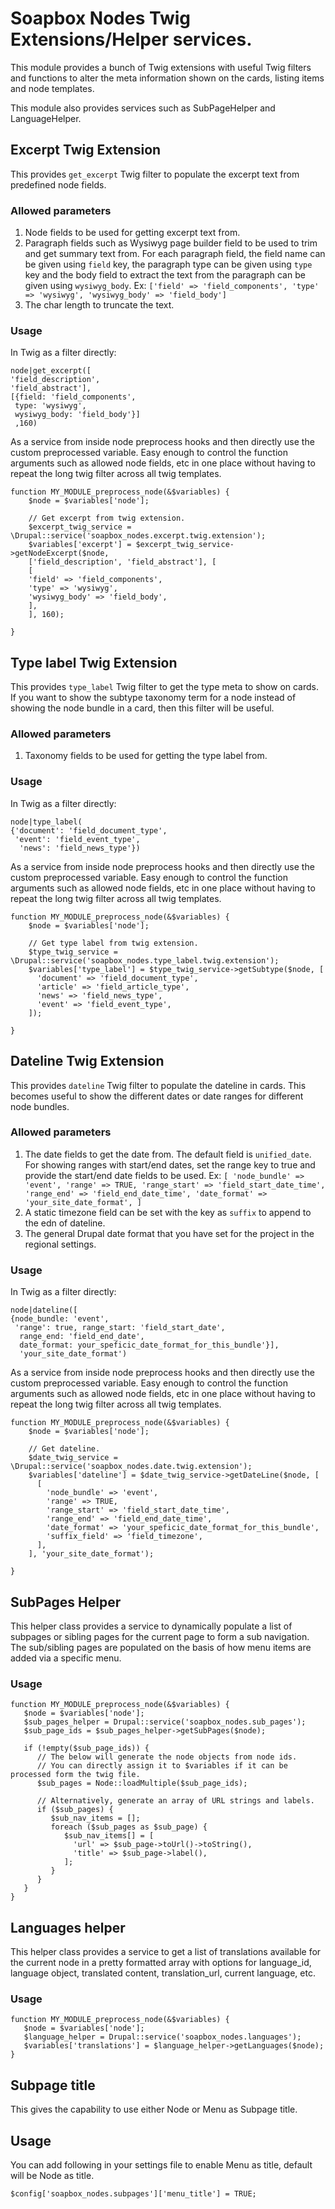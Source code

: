 # Soapbox Nodes Twig Extensions/Helper services.

This module provides a bunch of Twig extensions with useful Twig filters and functions to alter the meta information
shown on the cards, listing items and node templates.

This module also provides services such as SubPageHelper and LanguageHelper. 

## Excerpt Twig Extension

This provides `get_excerpt` Twig filter to populate the excerpt text from predefined node fields.

### Allowed parameters

1. Node fields to be used for getting excerpt text from.
2. Paragraph fields such as Wysiwyg page builder field to be used to trim and get summary text from. For each paragraph
   field, the field name can be given using `field` key, the paragraph type can be given using `type` key and the body
   field to extract the text from the paragraph can be given using `wysiwyg_body`.
   Ex: ```['field' => 'field_components',
   'type' => 'wysiwyg',
   'wysiwyg_body' => 'field_body']```
3. The char length to truncate the text.

### Usage

In Twig as a filter directly:

```
node|get_excerpt([
'field_description',
'field_abstract'],
[{field: 'field_components',
 type: 'wysiwyg',
 wysiwyg_body: 'field_body'}]
 ,160)
```

As a service from inside node preprocess hooks and then directly use the custom preprocessed variable. Easy enough to
control the function arguments such as allowed node fields, etc in one place without having to repeat the long twig filter across all twig templates.

```
function MY_MODULE_preprocess_node(&$variables) {
    $node = $variables['node'];

    // Get excerpt from twig extension.
    $excerpt_twig_service = \Drupal::service('soapbox_nodes.excerpt.twig.extension');
    $variables['excerpt'] = $excerpt_twig_service->getNodeExcerpt($node,
    ['field_description', 'field_abstract'], [
    [
    'field' => 'field_components',
    'type' => 'wysiwyg',
    'wysiwyg_body' => 'field_body',
    ],
    ], 160);

}
```

## Type label Twig Extension

This provides `type_label` Twig filter to get the type meta to show on cards. If you want to show the subtype taxonomy
term for a node instead of showing the node bundle in a card, then this filter will be useful.

### Allowed parameters

1. Taxonomy fields to be used for getting the type label from.

### Usage

In Twig as a filter directly:

```
node|type_label(
{'document': 'field_document_type',
 'event': 'field_event_type',
  'news': 'field_news_type'})
```

As a service from inside node preprocess hooks and then directly use the custom preprocessed variable. Easy enough to
control the function arguments such as allowed node fields, etc in one place without having to repeat the long twig filter across all twig templates.

```
function MY_MODULE_preprocess_node(&$variables) {
    $node = $variables['node'];

    // Get type label from twig extension.
    $type_twig_service = \Drupal::service('soapbox_nodes.type_label.twig.extension');
    $variables['type_label'] = $type_twig_service->getSubtype($node, [
      'document' => 'field_document_type',
      'article' => 'field_article_type',
      'news' => 'field_news_type',
      'event' => 'field_event_type',
    ]);

}
```

## Dateline Twig Extension

This provides `dateline` Twig filter to populate the dateline in cards. This becomes useful to show the different dates
or date ranges for different node bundles.

### Allowed parameters

1. The date fields to get the date from. The default field is `unified_date`. For showing ranges with start/end dates,
   set the range key to true and provide the start/end date fields to be used. Ex: ```[
   'node_bundle' => 'event',
   'range' => TRUE,
   'range_start' => 'field_start_date_time',
   'range_end' => 'field_end_date_time',
   'date_format' => 'your_site_date_format',
   ]```
2. A static timezone field can be set with the key as `suffix` to append to the edn of dateline.
3. The general Drupal date format that you have set for the project in the regional settings.

### Usage

In Twig as a filter directly:

```
node|dateline([
{node_bundle: 'event',
 'range': true, range_start: 'field_start_date',
  range_end: 'field_end_date',
  date_format: your_speficic_date_format_for_this_bundle'}],
  'your_site_date_format')
```

As a service from inside node preprocess hooks and then directly use the custom preprocessed variable. Easy enough to
control the function arguments such as allowed node fields, etc in one place without having to repeat the long twig filter across all twig templates.

```
function MY_MODULE_preprocess_node(&$variables) {
    $node = $variables['node'];

    // Get dateline.
    $date_twig_service = \Drupal::service('soapbox_nodes.date.twig.extension');
    $variables['dateline'] = $date_twig_service->getDateLine($node, [
      [
        'node_bundle' => 'event',
        'range' => TRUE,
        'range_start' => 'field_start_date_time',
        'range_end' => 'field_end_date_time',
        'date_format' => 'your_speficic_date_format_for_this_bundle',
        'suffix_field' => 'field_timezone',
      ],
    ], 'your_site_date_format');

}
```

## SubPages Helper

This helper class provides a service to dynamically populate a list of subpages or sibling pages for the current page to form a sub navigation. The sub/sibling pages are populated on the basis of how menu items are added via a specific menu.

### Usage

```
function MY_MODULE_preprocess_node(&$variables) {
   $node = $variables['node'];
   $sub_pages_helper = Drupal::service('soapbox_nodes.sub_pages');
   $sub_page_ids = $sub_pages_helper->getSubPages($node);

   if (!empty($sub_page_ids)) {
      // The below will generate the node objects from node ids.
      // You can directly assign it to $variables if it can be processed form the twig file.
      $sub_pages = Node::loadMultiple($sub_page_ids);
      
      // Alternatively, generate an array of URL strings and labels.
      if ($sub_pages) {
         $sub_nav_items = [];
         foreach ($sub_pages as $sub_page) {
            $sub_nav_items[] = [
              'url' => $sub_page->toUrl()->toString(),
              'title' => $sub_page->label(),
            ];
         }
      }
   } 
}        
```


## Languages helper

This helper class provides a service to get a list of translations available for the current node in a pretty formatted array with options for language_id, language object, translated content, translation_url, current language, etc.

### Usage

```
function MY_MODULE_preprocess_node(&$variables) {
   $node = $variables['node'];
   $language_helper = Drupal::service('soapbox_nodes.languages');
   $variables['translations'] = $language_helper->getLanguages($node);
}   
```

## Subpage title

This gives the capability to use either Node or Menu as Subpage title.

## Usage
You can add following in your settings file to enable Menu as title, default will be Node as title.
```
$config['soapbox_nodes.subpages']['menu_title'] = TRUE;
```
